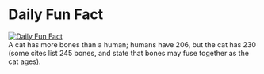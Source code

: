 # Daily Fun Fact
[![Daily Fun Fact](https://github.com/huy2x/daily-fun-facts/actions/workflows/daily-fun-facts.yml/badge.svg)](https://github.com/huy2x/daily-fun-facts/actions/workflows/daily-fun-facts.yml)<br/>
A cat has more bones than a human; humans have 206, but the cat has 230 (some cites list 245 bones, and state that bones may fuse together as the cat ages).
